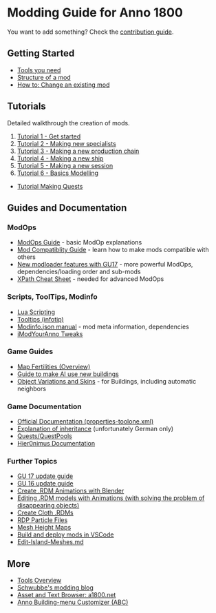 # Modding Guide for Anno 1800

You want to add something? Check the [contribution guide](./contribution.md).

## Getting Started

- [Tools you need](./getting-started/tools-you-need.md)
- [Structure of a mod](./getting-started/structure-of-a-mod.md)
- [How to: Change an existing mod](./getting-started/change-existing-mod.md)

## Tutorials

Detailed walkthrough the creation of mods.

1. [Tutorial 1 - Get started](./hier0nimus-tutorials/01-my-first-mod/readme.md)
2. [Tutorial 2 - Making new specialists](./hier0nimus-tutorials/02-making-new-specialists/readme.md)
3. [Tutorial 3 - Making a new production chain](./hier0nimus-tutorials/03-making-new-production-chain/readme.md)
4. [Tutorial 4 - Making a new ship](./hier0nimus-tutorials/04-making-new-ship/readme.md)
5. [Tutorial 5 - Making a new session](./hier0nimus-tutorials/05-making-a-new-session/readme.md)
5. [Tutorial 6 - Basics Modelling](./hier0nimus-tutorials/06-basics-modelling/readme.md)
- [Tutorial Making Quests](./hier0nimus-tutorials/Quests-Tutorial)

## Guides and Documentation

### ModOps

- [ModOps Guide](https://github.com/jakobharder/anno1800-mod-loader/blob/main/doc/modop-guide.md#modop-guide) - basic ModOp explanations
- [Mod Compatiblity Guide](./guides/mod-compatibility.md) - learn how to make mods compatible with others
- [New modloader features with GU17](https://github.com/jakobharder/anno1800-mod-loader/blob/main/doc/modloader10.md#modloader-10-changes) - more powerful ModOps, dependencies/loading order and sub-mods
- [XPath Cheat Sheet](https://devhints.io/xpath) - needed for advanced ModOps

### Scripts, ToolTips, Modinfo

- [Lua Scripting](./Scripting)
- [Tooltips (infotip)](./documentation/infotips.md)
- [Modinfo.json manual](https://github.com/anno-mods/Modinfo) - mod meta information, dependencies
- [iModYourAnno Tweaks](https://github.com/anno-mods/iModYourAnno/wiki/Setting-up-your-Mod-for-tweaking)

### Game Guides

- [Map Fertilities (Overview)](https://github.com/Pnski/Anno1800ModDoku/blob/main/Tutorials%2FMapFertilities.md)
- [Guide to make AI use new buildings](./guides/AI%20using%20new%20buildings.md)
- [Object Variations and Skins](./guides/variations.md) - for Buildings, including automatic neighbors

### Game Documentation

- [Official Documentation (properties-toolone.xml)](./properties-toolone.xml)
- [Explanation of inheritance](https://maug-projekt.com/forum/index.php?thread/715-vererbung-von-vectorelements/) (unfortunately German only)
- [Quests/QuestPools](../hier0nimus-tutorials/Quests-Tutorial/0-Properties-Quest-QuestPool.md)
- [Hier0nimus Documentation](../hier0nimus-tutorials/00-documentation/readme.md)

### Further Topics

- [GU 17 update guide](./guides/gu17-update-guide.md)
- [GU 16 update guide](./guides/gu16-update-guide.md)
- [Create .RDM Animations with Blender](./guides/rdm_animations.md)
- [Editing .RDM models with Animations (with solving the problem of disappearing objects)](./guides/rdm_animations_edit.md)
- [Create Cloth .RDMs](./guides/clothes.md)
- [RDP Particle Files](./guides/particles.md)
- [Mesh Height Maps](./guides/Mesh-Height-Maps.md)
- [Build and deploy mods in VSCode](https://github.com/anno-mods/vscode-anno-modding-tools/blob/main/doc/annomod.md)
- [Edit-Island-Meshes.md](./guides/Edit-Island-Meshes.md)

## More

- [Tools Overview](./getting-started/tools-you-need.md#anno-tools-overview)
- [Schwubbe's modding blog](https://schwubbe.de/modding_blog.php)
- [Asset and Text Browser: a1800.net](https://a1800.net/)
- [Anno Building-menu Customizer (ABC)](https://github.com/AsciiBunny/AnnoBuildingmenuCustomizer)
